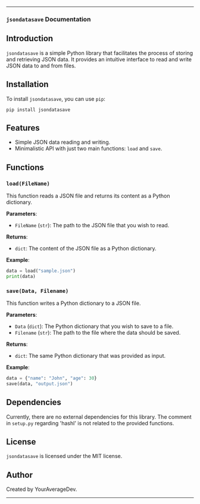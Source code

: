 
---

### `jsondatasave` Documentation

## Introduction

`jsondatasave` is a simple Python library that facilitates the process of storing and retrieving JSON data. It provides an intuitive interface to read and write JSON data to and from files.

## Installation

To install `jsondatasave`, you can use `pip`:

```
pip install jsondatasave
```

## Features

- Simple JSON data reading and writing.
- Minimalistic API with just two main functions: `load` and `save`.

## Functions

### `load(FileName)`

This function reads a JSON file and returns its content as a Python dictionary.

**Parameters**:
- `FileName` (`str`): The path to the JSON file that you wish to read.

**Returns**:
- `dict`: The content of the JSON file as a Python dictionary.

**Example**:

```python
data = load("sample.json")
print(data)
```

### `save(Data, Filename)`

This function writes a Python dictionary to a JSON file.

**Parameters**:
- `Data` (`dict`): The Python dictionary that you wish to save to a file.
- `Filename` (`str`): The path to the file where the data should be saved.

**Returns**:
- `dict`: The same Python dictionary that was provided as input.

**Example**:

```python
data = {"name": "John", "age": 30}
save(data, "output.json")
```

## Dependencies

Currently, there are no external dependencies for this library. The comment in `setup.py` regarding 'hashl' is not related to the provided functions.

## License

`jsondatasave` is licensed under the MIT license.

## Author

Created by YourAverageDev.

---